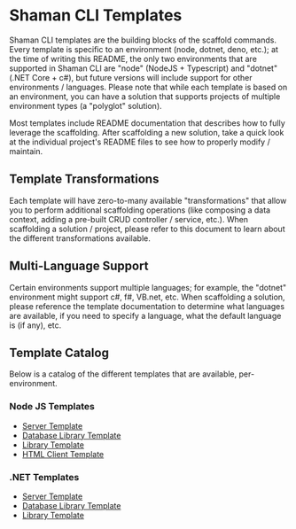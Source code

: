 # Shaman CLI Templates
Shaman CLI templates are the building blocks of the scaffold commands. Every template is specific to an environment (node, dotnet, deno, etc.); at the time of writing this README, the only two environments that are supported in Shaman CLI are "node" (NodeJS + Typescript) and "dotnet" (.NET Core + c#), but future versions will include support for other environments / languages. Please note that while each template is based on an environment, you can have a solution that supports projects of multiple environment types (a "polyglot" solution). 

Most templates include README documentation that describes how to fully leverage the scaffolding. After scaffolding a new solution, take a quick look at the individual project's README files to see how to properly modify / maintain. 

## Template Transformations
Each template will have zero-to-many available "transformations" that allow you to perform additional scaffolding operations (like composing a data context, adding a pre-built CRUD controller / service, etc.). When scaffolding a solution / project, please refer to this document to learn about the different transformations available.

## Multi-Language Support
Certain environments support multiple languages; for example, the "dotnet" environment might support c#, f#, VB.net, etc. When scaffolding a solution, please reference the template documentation to determine what languages are available, if you need to specify a language, what the default language is (if any), etc.

## Template Catalog
Below is a catalog of the different templates that are available, per-environment.

### Node JS Templates
* [Server Template](https://github.com/iotshaman/shaman-cli/tree/main/templates/node#server-template)
* [Database Library Template](https://github.com/iotshaman/shaman-cli/tree/main/templates/node#database-library-template)
* [Library Template](https://github.com/iotshaman/shaman-cli/tree/main/templates/node#library-template)
* [HTML Client Template](https://github.com/iotshaman/shaman-cli/tree/main/templates/node#html-client-template)

### .NET Templates
* [Server Template](https://github.com/iotshaman/shaman-cli/tree/main/templates/dotnet#server-template)
* [Database Library Template](https://github.com/iotshaman/shaman-cli/tree/main/templates/dotnet#database-library-template)
* [Library Template](https://github.com/iotshaman/shaman-cli/tree/main/templates/dotnet#library-template)